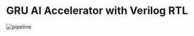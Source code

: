 # GRU AI Accelerator with Verilog RTL

![pipeline](https://github.com/zznjupt/GRU_AI_Accelerator/blob/main/fig/pipeline.png?raw=true)